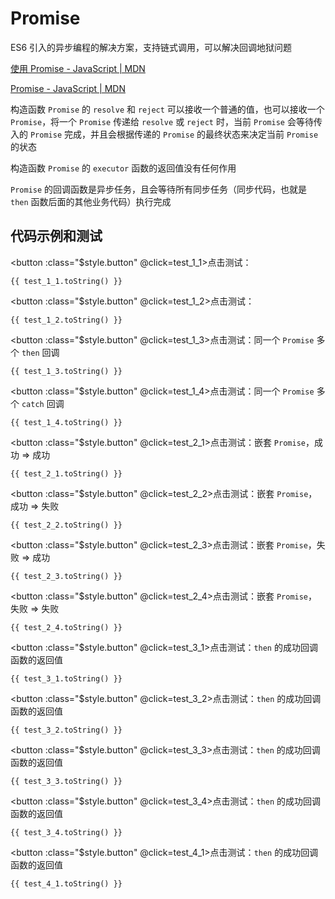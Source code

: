 # Promise

ES6 引入的异步编程的解决方案，支持链式调用，可以解决回调地狱问题

[使用 Promise - JavaScript | MDN](https://developer.mozilla.org/zh-CN/docs/Web/JavaScript/Guide/Using_promises)

[Promise - JavaScript | MDN](https://developer.mozilla.org/zh-CN/docs/Web/JavaScript/Reference/Global_Objects/Promise)

构造函数 `Promise` 的 `resolve` 和 `reject` 可以接收一个普通的值，也可以接收一个 `Promise`，将一个 `Promise` 传递给
`resolve` 或 `reject` 时，当前 `Promise` 会等待传入的 `Promise` 完成，并且会根据传递的 `Promise` 的最终状态来决定当前
`Promise` 的状态

构造函数 `Promise` 的 `executor` 函数的返回值没有任何作用

`Promise` 的回调函数是异步任务，且会等待所有同步任务（同步代码，也就是 `then` 函数后面的其他业务代码）执行完成

## 代码示例和测试

<button :class="$style.button" @click=test_1_1>点击测试：</button>

```javascript-vue
{{ test_1_1.toString() }}
```

<button :class="$style.button" @click=test_1_2>点击测试：</button>

```javascript-vue
{{ test_1_2.toString() }}
```

<button :class="$style.button" @click=test_1_3>点击测试</button>：同一个 `Promise` 多个 `then` 回调

```javascript-vue
{{ test_1_3.toString() }}
```

<button :class="$style.button" @click=test_1_4>点击测试</button>：同一个 `Promise` 多个 `catch` 回调

```javascript-vue
{{ test_1_4.toString() }}
```

<button :class="$style.button" @click=test_2_1>点击测试：</button>嵌套 `Promise`，成功 => 成功

```javascript-vue
{{ test_2_1.toString() }}
```

<button :class="$style.button" @click=test_2_2>点击测试：</button>嵌套 `Promise`，成功 => 失败

```javascript-vue
{{ test_2_2.toString() }}
```

<button :class="$style.button" @click=test_2_3>点击测试：</button>嵌套 `Promise`，失败 => 成功

```javascript-vue
{{ test_2_3.toString() }}
```

<button :class="$style.button" @click=test_2_4>点击测试：</button>嵌套 `Promise`，失败 => 失败

```javascript-vue
{{ test_2_4.toString() }}
```

<button :class="$style.button" @click=test_3_1>点击测试：</button>`then` 的成功回调函数的返回值

```javascript-vue
{{ test_3_1.toString() }}
```

<button :class="$style.button" @click=test_3_2>点击测试：</button>`then` 的成功回调函数的返回值

```javascript-vue
{{ test_3_2.toString() }}
```

<button :class="$style.button" @click=test_3_3>点击测试：</button>`then` 的成功回调函数的返回值

```javascript-vue
{{ test_3_3.toString() }}
```

<button :class="$style.button" @click=test_3_4>点击测试：</button>`then` 的成功回调函数的返回值

```javascript-vue
{{ test_3_4.toString() }}
```

<button :class="$style.button" @click=test_4_1>点击测试：</button>`then` 的成功回调函数的返回值

```javascript-vue
{{ test_4_1.toString() }}
```

<script setup lang="ts">
const randomBoolean = () => Math.random() < 0.5;
const randomInteger = (m, n) => Math.ceil(Math.random() * (n - m + 1)) + m - 1;

const randomPromise = (tag) => {
  tag = tag || '';
  return new Promise((resolve, reject) => {
    randomBoolean() ? resolve(tag + '成功') : reject(tag + '失败');
  });
};

const test_1_1 = () => {
  randomPromise().then((value) => {
    console.log(value);
  }, (reason) => {
    console.log(reason);
  });
};

const test_1_2 = () => {
  randomPromise().then((value) => {
    console.log(value);
  }).catch((reason) => {
    console.log(reason);
  });
};

const test_1_3 = () => {
  const promise =  Promise.resolve('成功');

  promise.then((value) => {
    console.log('第一次回调：' + value);
  });
  promise.then((value) => {
    console.log('第二次回调：' + value);
  });
};

const test_1_4 = () => {
  const promise =  Promise.reject('失败');

  promise.catch((reason) => {
    console.log('第一次回调：' + reason);
  });
  promise.catch((reason) => {
    console.log('第二次回调：' + reason);
  });
};

const test_2_1 = () => {
  new Promise((resolve, reject) => {
    resolve(Promise.resolve(true));
  }).then((value) => {
    console.log('测试成功：' + value);
  }).catch((reason) => {
    console.log('测试失败：' + reason);
  });
};

const test_2_2 = () => {
  new Promise((resolve, reject) => {
    resolve(Promise.reject(false));
  }).then((value) => {
    console.log('测试成功：' + value);
  }).catch((reason) => {
    console.log('测试失败：' + reason);
  });
};

const test_2_3 = () => {
  new Promise((resolve, reject) => {
    reject(Promise.resolve(true));
  }).then((value) => {
    console.log('测试成功：' + value);
  }).catch((reason) => {
    console.log('测试失败：' + reason);
  });
};

const test_2_4 = () => {
  new Promise((resolve, reject) => {
    reject(Promise.reject(false));
  }).then((value) => {
    console.log('测试成功：' + value);
  }).catch((reason) => {
    console.log('测试失败：' + reason);
  });
};

const test_3_1 = () => {
  const thenPromise = Promise.resolve('第一层成功').then((value) => {
    console.log(value);
  }).then((value) => {
    console.log(value);
  }).then((value) => {
    console.log(value);
  });
  console.log(thenPromise);
};

const test_3_2 = () => {
  const thenPromise = Promise.resolve('第一层成功').then((value) => {
    console.log(value);
    return '第二层成功';
  }).then((value) => {
    console.log(value);
    return '第三层成功';
  }).then((value) => {
    console.log(value);
    return '第四层成功';
  });
  console.log(thenPromise);
};

const test_3_3 = () => {
  const thenPromise = Promise.resolve('第一层成功').then((value) => {
    console.log(value);
    return Promise.resolve('第二层成功');
  }).then((value) => {
    console.log(value);
    return Promise.resolve('第三层成功');
  }).then((value) => {
    console.log(value);
    return Promise.resolve('第四层成功');
  });
  console.log(thenPromise);
};

const test_3_4 = () => {
  const thenPromise = Promise.resolve('第一层成功').then((value) => {
    console.log(value);
    return Promise.resolve('第二层成功');
  }).then((value) => {
    console.log(value);
    return Promise.reject('第三层失败');
  }).then((value) => {
    console.log(value);
    return Promise.resolve('第四层成功');
  });
  console.log(thenPromise);
};

const test_4_1 = () => {
  const promise = randomPromise('第一层');

  const thenPromise = promise.then((value) => {
    console.log(value);
  }, (reason) => {
    console.log(reason);
  });

  const catchPromise = promise.catch((reason) => {
    console.log(reason);
  });

  console.log(promise);
  console.log(thenPromise);
  console.log(catchPromise);
};
</script>

<style module>
.button {
  color: red;
  font-weight: bold;
}
</style>
